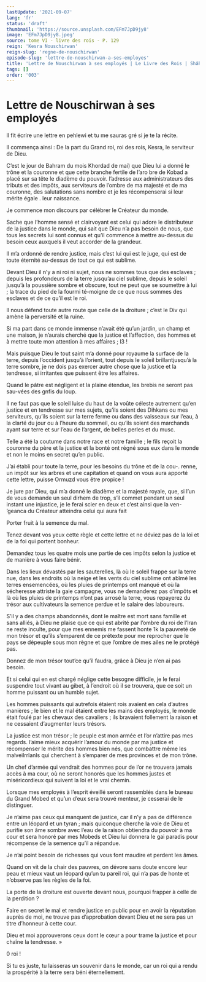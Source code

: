 ```yaml
---
lastUpdate: '2021-09-07'
lang: 'fr'
status: 'draft'
thumbnail: 'https://source.unsplash.com/EFm7JpD9jy8'
image: 'EFm7JpD9jy8.jpeg'
source: tome VI - livre des rois - P. 129
reign: 'Kesra Nouschirwan'
reign-slug: 'regne-de-nouschirwan'
episode-slug: 'lettre-de-nouschirwan-a-ses-employes'
title: 'Lettre de Nouschirwan à ses employés | Le Livre des Rois | Shâhnâmeh'
tags: []
order: '003'
---
```


<!-- LTeX: language=fr -->

# Lettre de Nouschirwan à ses employés

Il fit écrire une lettre en pehlewi et tu me sauras gré si je te la récite.

Il commença ainsi : De la part du Grand roi, roi des rois, Kesra, le serviteur de Dieu.

C’est le jour de Bahram du mois Khordad de mai) que Dieu lui a donné le trône et la couronne et que cette branche fertile de l’aro bre de Kobad a placé sur sa tête le diadème du pouvoir. l’adresse aux administrateurs des tributs et des impôts, aux serviteurs de l’ombre de ma majesté et de ma couronne, des salutations sans nombre et je les récompenserai si leur mérite égale
. leur naissance.

Je commence mon discours par célébrer le Créateur du monde.

Sache que l’homme sensé et clairvoyant est celui qui adore le distributeur de la justice dans le monde, qui sait que Dieu n’a pas besoin de nous, que tous les secrets lui sont connus et qu’il commence à mettre au-dessus du besoin ceux auxquels il veut accorder de la grandeur.

Il m’a ordonné de rendre justice, mais c’est lui qui est le juge, qui est de toute éternité au-dessus de tout ce qui est sublime.

Devant Dieu il n’y a ni roi ni sujet, nous ne sommes tous que des esclaves ; depuis les profondeurs de la terre jusqu’au ciel sublime, depuis le soleil jusqu’à la poussière sombre et obscure, tout ne peut que se soumettre à lui ; la trace du pied de la fourmi té-moigne de ce que nous sommes des esclaves et de ce qu’il est le roi.

Il nous défend toute autre route que celle de la droiture ; c’est le Div qui amène la perversité et la ruine.

Si ma part dans ce monde immense n’avait été qu’un jardin, un champ et une maison, je n’aurais cherché que la justice et l’affection, des hommes et à mettre toute mon attention à mes affaires ; l3 !

Mais puisque Dieu le tout saint m’a donné pour royaume la surface de la terre, depuis l’occident jusqu’à l’orient, tout depuis le soleil brillantjusqu’à la terre sombre, je ne dois pas exercer autre chose que la justice et la tendresse, si irritantes que puissent être les affaires.

Quand le pâtre est négligent et la plaine étendue, les brebis ne seront pas sau-vées des gnfis du loup.

Il ne faut pas que le soleil luise du haut de la voûte céleste autrement qu’en justice et en tendresse sur mes sujets, qu’ils soient des Dihkans ou mes serviteurs, qu’ils soient sur la terre ferme ou dans des vaisseaux sur l’eau, à la clarté du jour ou à l’heure du sommeil, ou qu’ils soient des marchands ayant sur terre et sur l’eau de l’argent, de belles perles et du musc.

Telle a été la coutume dans notre race et notre famille ; le fils reçoit la couronne du père et la justice et la bonté ont régné sous eux dans le monde et non le moins en secret qu’en public.

J’ai établi pour toute la terre, pour les besoins du trône et de la cou-. renne, un impôt sur les arbres et une capitation et quand on vous aura apporté cette lettre, puisse Ormuzd vous être propice !

Je jure par Dieu, qui m’a donné le diadème et la majesté royale, que, si l’un de vous demande un seul dirhem de trop, s’il commet pendant un seul instant une injustice, je le ferai scier en deux et c’est ainsi que la ven-
’geanca du Créateur atteindra celui qui aura fait

Porter fruit à la semence du mal.

Tenez devant vos yeux cette règle et cette lettre et ne déviez pas de la loi et de la foi qui portent bonheur.

Demandez tous les quatre mois une partie de ces impôts selon la justice et de manière à vous faire bénir.

Dans les lieux dévastés par les sauterelles, là où le soleil frappe sur la terre nue, dans les endroits où la neige et les vents du ciel sublime ont abîmé les terres ensemencées, où les pluies de printemps ont manqué et où la sécheresse attriste la gaie campagne, vous ne demanderez pas d’impôts et là où
les pluies de printemps n’ont pas arrosé la terre, vous repayerez du trésor aux cultivateurs la semence perdue et le salaire des laboureurs.

S’il y a des champs abandonnés, dont le maître est mort sans famille et sans alliés, à Dieu ne plaise que ce qui est abrité par l’ombre du roi de l’Iran ne reste inculte, pour que mes ennemis me fassent honte 1k la pauvreté de mon trésor et qu’ils s’emparent de ce prétexte pour me reprocher que le pays se dépeuple sous mon règne et que l’ombre de mes ailes ne le protégé pas.

Donnez de mon trésor tout’ce qu’il faudra, grâce à Dieu je n’en ai pas besoin.

Et si celui qui en est chargé néglige cette besogne difficile, je le ferai suspendre tout vivant au gibet, à l’endroit où il se trouvera, que ce soit un homme puissant ou un humble sujet.

Les hommes puissants qui autrefois étaient rois avaient en cela d’autres manières ; le bien et le mal étaient entre les mains des employés, le monde était foulé par les chevaux des cavaliers ; ils bravaient follement la raison et ne cessaient d’augmenter leurs trésors.

La justice est mon trésor ; le peuple est mon armée et l’or n’attire pas mes regards. l’aime mieux acquérir l’amour du monde par ma justice et récompenser le mérite des hommes bien nés, que combattre même les malveilrrlanls qui cherchent à s’emparer de mes provinces et de mon trône.

Un chef d’armée qui vendrait des hommes pour de l’or ne trouvera jamais accès à ma cour, où ne seront honorés que les hommes justes et miséricordieux qui suivent la loi et le vrai chemin.

Lorsque mes employés à l’esprit éveillé seront rassemblés dans le bureau du Grand Mobed et qu’un d’eux sera trouvé menteur, je cesserai de le distinguer.

Je n’aime pas ceux qui manquent de justice, car il n’y a pas de différence entre un léopard et un tyran ; mais quiconque cherche la voie de Dieu et purifie son âme sombre avec l’eau de la raison obtiendra du pouvoir à ma cour et sera honoré par mes Mobeds et Dieu lui donnera le gai paradis pour récompense de la semence qu’il a répandue.

Je n’ai point besoin de richesses qui vous font maudire et perdent les âmes.

Quand on vit de la chair des pauvres, on dévore sans doute encore leur peau et mieux vaut un léopard qu’un tu pareil roi, qui n’a pas de honte et n’observe pas les règles de la foi.

La porte de la droiture est ouverte devant nous, pourquoi frapper à celle de la perdition ?

Faire en secret le mal et rendre justice en public pour en avoir la réputation auprès de moi, ne trouve pas d’approbation devant Dieu et ne sera pas un titre d’honneur à cette cour.

Dieu et moi approuverons ceux dont le cœur a pour trame la justice et pour chaîne la tendresse. »

0 roi !

Si tu es juste, tu laisseras un souvenir dans le monde, car un roi qui a rendu la prospérité à la terre sera béni éternellement.
